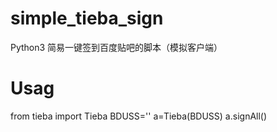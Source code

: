 # simple_tieba_sign
Python3 简易一键签到百度贴吧的脚本（模拟客户端）

# Usag
from tieba import Tieba
BDUSS=''
a=Tieba(BDUSS)
a.signAll()

